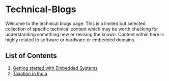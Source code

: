 # Technical-Blogs

Welcome to the technical blogs page. This is a limited but selected collection of specific technical content which may be worth checking for understanding something new or revising the known.
Content within here is highly related to software or hardware or embedded domains.

## List of Contents

1. [Getting started with Embedded Systems](./Embedded-Systems.md)
2. [Taxation in India](./Taxation-in-India.md)

